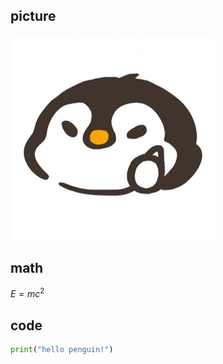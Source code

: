## picture

![logo](..\img\logo.jpg)

## math

$E=mc^2$

## code
```python
print("hello penguin!")
```